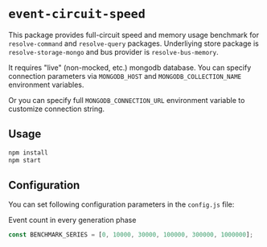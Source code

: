 # `event-circuit-speed`

This package provides full-circuit speed and memory usage benchmark for `resolve-command` and `resolve-query` packages.
Underliying store package is `resolve-storage-mongo` and bus provider is `resolve-bus-memory`.

It requires "live" (non-mocked, etc.) mongodb database.
You can specify connection parameters via `MONGODB_HOST` and `MONGODB_COLLECTION_NAME` environment variables.

Or you can specify full `MONGODB_CONNECTION_URL` environment variable to customize connection string.

## Usage

```bash
npm install
npm start
```

## Configuration

You can set following configuration parameters in the `config.js` file:

Event count in every generation phase

```js
const BENCHMARK_SERIES = [0, 10000, 30000, 100000, 300000, 1000000];
```
